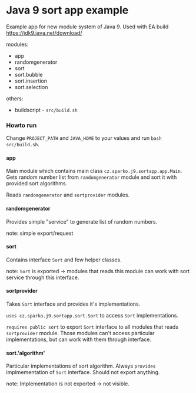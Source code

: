 # Java 9 sort app example

Example app for new module system of Java 9. Used with EA build https://jdk9.java.net/download/

modules:
 * app
 * randomgenerator
 * sort
 * sort.bubble
 * sort.insertion
 * sort.selection

others:
 * buildscript - `src/build.sh`


### Howto run
Change `PROJECT_PATH` and `JAVA_HOME` to your values and run `bash src/build.sh`.

#### app
Main module which contains main class `cz.sparko.j9.sortapp.app.Main`. Gets random number list from `randomgenerator` module and sort it with provided sort algorithms.

Reads `randomgenerator` and `sortprovider` modules.


#### randomgenerator
Provides simple "service" to generate list of random numbers.

note: simple export/request


#### sort
Contains interface `Sort` and few helper classes.

note: `Sort` is exported -> modules that reads this module can work with sort service through this interface.


#### sortprovider
Takes `Sort` interface and provides it's implementations.

`uses cz.sparko.j9.sortapp.sort.Sort` to access `Sort` implementations.

`requires public sort` to export `Sort` interface to all modules that reads `sortprovider` module. Those modules can't access particular implementations, but can work with them through interface. 


#### sort.'algorithm'
Particular implementations of sort algorithm. Always `provides` implmementation of `Sort` interface. Should not export anything.

note: Implementation is not exported -> not visible.